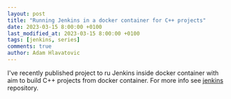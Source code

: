 ```yaml
---
layout: post
title: "Running Jenkins in a docker container for C++ projects"
date: 2023-03-15 8:00:00 +0100
last_modified_at: 2023-03-15 8:00:00 +0100
tags: [jenkins, series]
comments: true
author: Adam Hlavatovic
---
```


I've recently published project to ru Jenkins inside docker container with aim to build C++ projects from docker container. For more info see [jenkins](https://github.com/sansajn/jenkins) repository.

